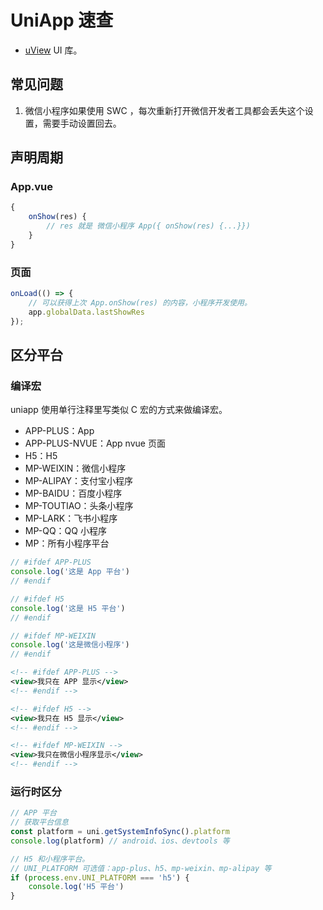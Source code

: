 # UniApp 速查

- [uView](https://github.com/umicro/uView2.0) UI 库。

## 常见问题

1. 微信小程序如果使用 SWC ，每次重新打开微信开发者工具都会丢失这个设置，需要手动设置回去。

## 声明周期

### App.vue

```ts
{
    onShow(res) {
        // res 就是 微信小程序 App({ onShow(res) {...}})
    }
}
```

### 页面

```ts
onLoad(() => {
    // 可以获得上次 App.onShow(res) 的内容，小程序开发使用。
    app.globalData.lastShowRes
});
```

## 区分平台

### 编译宏

uniapp 使用单行注释里写类似 C 宏的方式来做编译宏。

- APP-PLUS：App
- APP-PLUS-NVUE：App nvue 页面
- H5：H5
- MP-WEIXIN：微信小程序
- MP-ALIPAY：支付宝小程序
- MP-BAIDU：百度小程序
- MP-TOUTIAO：头条小程序
- MP-LARK：飞书小程序
- MP-QQ：QQ 小程序
- MP：所有小程序平台

```js
// #ifdef APP-PLUS
console.log('这是 App 平台')
// #endif

// #ifdef H5
console.log('这是 H5 平台')
// #endif

// #ifdef MP-WEIXIN
console.log('这是微信小程序')
// #endif
```

```xml
<!-- #ifdef APP-PLUS -->
<view>我只在 APP 显示</view>
<!-- #endif -->

<!-- #ifdef H5 -->
<view>我只在 H5 显示</view>
<!-- #endif -->

<!-- #ifdef MP-WEIXIN -->
<view>我只在微信小程序显示</view>
<!-- #endif -->
```

### 运行时区分

```js
// APP 平台
// 获取平台信息
const platform = uni.getSystemInfoSync().platform
console.log(platform) // android、ios、devtools 等
```

```js
// H5 和小程序平台。
// UNI_PLATFORM 可选值：app-plus、h5、mp-weixin、mp-alipay 等
if (process.env.UNI_PLATFORM === 'h5') {
    console.log('H5 平台')
}
```